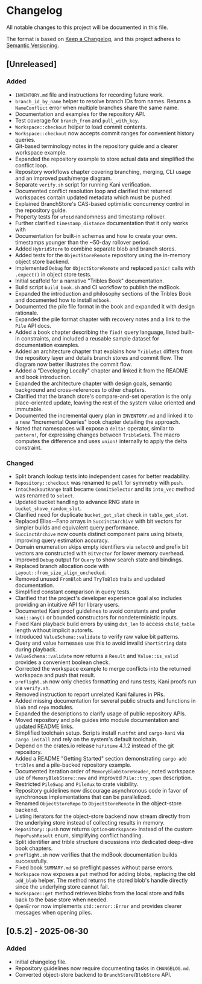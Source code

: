 # Changelog

All notable changes to this project will be documented in this file.

The format is based on [Keep a Changelog](https://keepachangelog.com/en/1.0.0/),
and this project adheres to [Semantic Versioning](https://semver.org/spec/v2.0.0.html).

## [Unreleased]
### Added
- `INVENTORY.md` file and instructions for recording future work.
- `branch_id_by_name` helper to resolve branch IDs from names. Returns a
  `NameConflict` error when multiple branches share the same name.
- Documentation and examples for the repository API.
- Test coverage for `branch_from` and `pull_with_key`.
- `Workspace::checkout` helper to load commit contents.
- `Workspace::checkout` now accepts commit ranges for convenient history queries.
- Git-based terminology notes in the repository guide and a clearer workspace example.
- Expanded the repository example to store actual data and simplified the conflict loop.
- Repository workflows chapter covering branching, merging, CLI usage and an improved push/merge diagram.
- Separate `verify.sh` script for running Kani verification.
- Documented conflict resolution loop and clarified that returned workspaces
  contain updated metadata which must be pushed.
- Explained BranchStore's CAS-based optimistic concurrency control in the
  repository guide.
- Property tests for `ufoid` randomness and timestamp rollover.
- Further clarified `timestamp_distance` documentation that it only works with
- Documentation for built-in schemas and how to create your own.
  timestamps younger than the ~50-day rollover period.
- Added `HybridStore` to combine separate blob and branch stores.
- Added tests for the `ObjectStoreRemote` repository using the in-memory
  object store backend.
- Implemented `Debug` for `ObjectStoreRemote` and replaced `panic!` calls
  with `.expect()` in object store tests.
- Initial scaffold for a narrative "Tribles Book" documentation.
- Build script `build_book.sh` and CI workflow to publish the mdBook.
- Expanded the introduction and philosophy sections of the Tribles Book and
  documented how to install `mdbook`.
- Documented the pile file format in the book and expanded it with design rationale.
- Expanded the pile format chapter with recovery notes and a link to the `Pile` API docs.
- Added a book chapter describing the `find!` query language, listed
   built-in constraints, and included a reusable sample dataset for
   documentation examples.
- Added an architecture chapter that explains how `TribleSet` differs from the repository layer and details branch stores and commit flow. The diagram now better illustrates the commit flow.
- Added a "Developing Locally" chapter and linked it from the README and book introduction.
- Expanded the architecture chapter with design goals, semantic background and
  cross-references to other chapters.
- Clarified that the branch store's compare-and-set operation is the only
  place-oriented update, leaving the rest of the system value oriented and
  immutable.
- Documented the incremental query plan in `INVENTORY.md` and linked it
  to a new "Incremental Queries" book chapter detailing the approach.
- Noted that namespaces will expose a `delta!` operator, similar to
  `pattern!`, for expressing changes between `TribleSet`s. The macro
  computes the difference and uses `union!` internally to apply the
  delta constraint.

### Changed
- Split branch lookup tests into independent cases for better readability.
- `Repository::checkout` was renamed to `pull` for symmetry with `push`.
- `IntoCheckoutRange` trait became `CommitSelector` and its `into_vec` method
  was renamed to `select`.
- Updated bucket handling to advance RNG state in `bucket_shove_random_slot`.
- Clarified need for duplicate `bucket_get_slot` check in `table_get_slot`.
- Replaced Elias--Fano arrays in `SuccinctArchive` with bit vectors for
  simpler builds and equivalent query performance.
- `SuccinctArchive` now counts distinct component pairs using bitsets,
  improving query estimation accuracy.
- Domain enumeration skips empty identifiers via `select0` and prefix bit
  vectors are constructed with `BitVector` for lower memory overhead.
- Improved `Debug` output for `Query` to show search state and bindings.
- Replaced branch allocation code with `Layout::from_size_align_unchecked`.
- Removed unused `FromBlob` and `TryToBlob` traits and updated documentation.
- Simplified constant comparison in query tests.
- Clarified that the project's developer experience goal also includes
  providing an intuitive API for library users.
- Documented Kani proof guidelines to avoid constants and prefer
  `kani::any()` or bounded constructors for nondeterministic inputs.
- Fixed Kani playback build errors by using `dst_len` to access `child_table`
  length without implicit autorefs.
- Introduced `ValueSchema::validate` to verify raw value bit patterns.
- Query and value harnesses use this to avoid invalid `ShortString` data during playback.
- `ValueSchema::validate` now returns a `Result` and `Value::is_valid` provides
  a convenient boolean check.
- Corrected the workspace example to merge conflicts into the returned workspace
  and push that result.
- `preflight.sh` now only checks formatting and runs tests; Kani proofs run via `verify.sh`.
- Removed instruction to report unrelated Kani failures in PRs.
- Added missing documentation for several public structs and functions in
  `blob` and `repo` modules.
- Expanded the descriptions to clarify usage of public repository APIs.
- Moved repository and pile guides into module documentation and updated README links.
- Simplified toolchain setup. Scripts install `rustfmt` and `cargo-kani` via
  `cargo install` and rely on the system's default toolchain.
- Depend on the crates.io release `hifitime` 4.1.2 instead of the git repository.
- Added a README "Getting Started" section demonstrating `cargo add tribles` and
  a pile-backed repository example.
- Documented iteration order of `MemoryBlobStoreReader`, noted workspace use of
  `MemoryBlobStore::new` and improved `Pile::try_open` description.
- Restricted `PileSwap` and `PileAux` to crate visibility.
- Repository guidelines now discourage asynchronous code in favor of
  synchronous implementations that can be parallelized.
- Renamed `ObjectStoreRepo` to `ObjectStoreRemote` in the object-store backend.
- Listing iterators for the object-store backend now stream directly from the
  underlying store instead of collecting results in memory.
- `Repository::push` now returns `Option<Workspace>` instead of the custom
  `RepoPushResult` enum, simplifying conflict handling.
- Split identifier and trible structure discussions into dedicated deep-dive book chapters.
- `preflight.sh` now verifies that the mdBook documentation builds successfully.
- Fixed book `SUMMARY.md` so preflight passes without parse errors.
- `Workspace` now exposes a `put` method for adding blobs, replacing the old
  `add_blob` helper. The method returns the stored blob's handle directly since
  the underlying store cannot fail.
- `Workspace::get` method retrieves blobs from the local store and falls back to
  the base store when needed.
- `OpenError` now implements `std::error::Error` and provides clearer messages when opening piles.

## [0.5.2] - 2025-06-30
### Added
- Initial changelog file.
- Repository guidelines now require documenting tasks in `CHANGELOG.md`.
- Converted object-store backend to `BranchStore`/`BlobStore` API.

